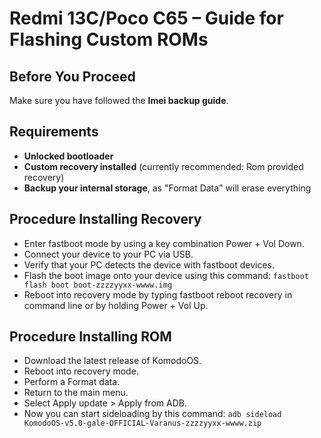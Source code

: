 # Redmi 13C/Poco C65 – Guide for Flashing Custom ROMs

## Before You Proceed

Make sure you have followed the **Imei backup guide**.

## Requirements

- **Unlocked bootloader**
- **Custom recovery installed** (currently recommended: Rom provided recovery)
- **Backup your internal storage**, as "Format Data" will erase everything

## Procedure Installing Recovery
- Enter fastboot mode by using a key combination Power + Vol Down.
- Connect your device to your PC via USB.
- Verify that your PC detects the device with fastboot devices.
- Flash the boot image onto your device using this command:
`fastboot flash boot boot-zzzzyyxx-wwww.img`
- Reboot into recovery mode by typing fastboot reboot recovery in command line or by holding Power + Vol Up.

## Procedure Installing ROM
- Download the latest release of KomodoOS.
- Reboot into recovery mode.
- Perform a Format data.
- Return to the main menu.
- Select Apply update > Apply from ADB.
- Now you can start sideloading by this command:
`adb sideload KomodoOS-v5.0-gale-OFFICIAL-Varanus-zzzzyyxx-wwww.zip`
